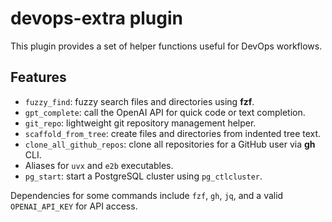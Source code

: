 # devops-extra plugin

This plugin provides a set of helper functions useful for DevOps workflows.

## Features
- `fuzzy_find`: fuzzy search files and directories using **fzf**.
- `gpt_complete`: call the OpenAI API for quick code or text completion.
- `git_repo`: lightweight git repository management helper.
- `scaffold_from_tree`: create files and directories from indented tree text.
- `clone_all_github_repos`: clone all repositories for a GitHub user via **gh** CLI.
- Aliases for `uvx` and `e2b` executables.
- `pg_start`: start a PostgreSQL cluster using `pg_ctlcluster`.

Dependencies for some commands include `fzf`, `gh`, `jq`, and a valid `OPENAI_API_KEY` for API access.
